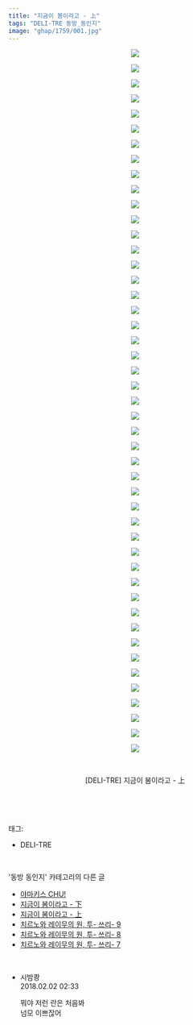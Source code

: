 ```yaml
---
title: "지금이 봄이라고 - 上"
tags: "DELI-TRE 동방_동인지"
image: "ghap/1759/001.jpg"
---
```

<div class="article">
<p style="text-align: center; clear: none; float: none;"><img src="{{ site.nasurl }}/ghap/1759/001.jpg"/></p>
<p style="text-align: center; clear: none; float: none;"><img src="{{ site.nasurl }}/ghap/1759/002.jpg"/></p>
<p style="text-align: center; clear: none; float: none;"><img src="{{ site.nasurl }}/ghap/1759/003.jpg"/></p>
<p style="text-align: center; clear: none; float: none;"><img src="{{ site.nasurl }}/ghap/1759/004.jpg"/></p>
<p style="text-align: center; clear: none; float: none;"><img src="{{ site.nasurl }}/ghap/1759/005.jpg"/></p>
<p style="text-align: center; clear: none; float: none;"><img src="{{ site.nasurl }}/ghap/1759/006.jpg"/></p>
<p style="text-align: center; clear: none; float: none;"><img src="{{ site.nasurl }}/ghap/1759/007.jpg"/></p>
<p style="text-align: center; clear: none; float: none;"><img src="{{ site.nasurl }}/ghap/1759/008.jpg"/></p>
<p style="text-align: center; clear: none; float: none;"><img src="{{ site.nasurl }}/ghap/1759/009.jpg"/></p>
<p style="text-align: center; clear: none; float: none;"><img src="{{ site.nasurl }}/ghap/1759/010.jpg"/></p>
<p style="text-align: center; clear: none; float: none;"><img src="{{ site.nasurl }}/ghap/1759/011.jpg"/></p>
<p style="text-align: center; clear: none; float: none;"><img src="{{ site.nasurl }}/ghap/1759/012.jpg"/></p>
<p style="text-align: center; clear: none; float: none;"><img src="{{ site.nasurl }}/ghap/1759/013.jpg"/></p>
<p style="text-align: center; clear: none; float: none;"><img src="{{ site.nasurl }}/ghap/1759/014.jpg"/></p>
<p style="text-align: center; clear: none; float: none;"><img src="{{ site.nasurl }}/ghap/1759/015.jpg"/></p>
<p style="text-align: center; clear: none; float: none;"><img src="{{ site.nasurl }}/ghap/1759/016.jpg"/></p>
<p style="text-align: center; clear: none; float: none;"><img src="{{ site.nasurl }}/ghap/1759/017.jpg"/></p>
<p style="text-align: center; clear: none; float: none;"><img src="{{ site.nasurl }}/ghap/1759/018.jpg"/></p>
<p style="text-align: center; clear: none; float: none;"><img src="{{ site.nasurl }}/ghap/1759/019.jpg"/></p>
<p style="text-align: center; clear: none; float: none;"><img src="{{ site.nasurl }}/ghap/1759/020.jpg"/></p>
<p style="text-align: center; clear: none; float: none;"><img src="{{ site.nasurl }}/ghap/1759/021.jpg"/></p>
<p style="text-align: center; clear: none; float: none;"><img src="{{ site.nasurl }}/ghap/1759/022.jpg"/></p>
<p style="text-align: center; clear: none; float: none;"><img src="{{ site.nasurl }}/ghap/1759/023.jpg"/></p>
<p style="text-align: center; clear: none; float: none;"><img src="{{ site.nasurl }}/ghap/1759/024.jpg"/></p>
<p style="text-align: center; clear: none; float: none;"><img src="{{ site.nasurl }}/ghap/1759/025.jpg"/></p>
<p style="text-align: center; clear: none; float: none;"><img src="{{ site.nasurl }}/ghap/1759/026.jpg"/></p>
<p style="text-align: center; clear: none; float: none;"><img src="{{ site.nasurl }}/ghap/1759/027.jpg"/></p>
<p style="text-align: center; clear: none; float: none;"><img src="{{ site.nasurl }}/ghap/1759/028.jpg"/></p>
<p style="text-align: center; clear: none; float: none;"><img src="{{ site.nasurl }}/ghap/1759/029.jpg"/></p>
<p style="text-align: center; clear: none; float: none;"><img src="{{ site.nasurl }}/ghap/1759/030.jpg"/></p>
<p style="text-align: center; clear: none; float: none;"><img src="{{ site.nasurl }}/ghap/1759/031.jpg"/></p>
<p style="text-align: center; clear: none; float: none;"><img src="{{ site.nasurl }}/ghap/1759/032.jpg"/></p>
<p style="text-align: center; clear: none; float: none;"><img src="{{ site.nasurl }}/ghap/1759/033.jpg"/></p>
<p style="text-align: center; clear: none; float: none;"><img src="{{ site.nasurl }}/ghap/1759/034.jpg"/></p>
<p style="text-align: center; clear: none; float: none;"><img src="{{ site.nasurl }}/ghap/1759/035.jpg"/></p>
<p style="text-align: center; clear: none; float: none;"><img src="{{ site.nasurl }}/ghap/1759/036.jpg"/></p>
<p style="text-align: center; clear: none; float: none;"><img src="{{ site.nasurl }}/ghap/1759/037.jpg"/></p>
<p style="text-align: center; clear: none; float: none;"><img src="{{ site.nasurl }}/ghap/1759/038.jpg"/></p>
<p style="text-align: center; clear: none; float: none;"><img src="{{ site.nasurl }}/ghap/1759/039.jpg"/></p>
<p style="text-align: center; clear: none; float: none;"><img src="{{ site.nasurl }}/ghap/1759/040.jpg"/></p>
<p style="text-align: center; clear: none; float: none;"><img src="{{ site.nasurl }}/ghap/1759/041.jpg"/></p>
<p style="text-align: center; clear: none; float: none;"><img src="{{ site.nasurl }}/ghap/1759/042.jpg"/></p>
<p style="text-align: center; clear: none; float: none;"><img src="{{ site.nasurl }}/ghap/1759/043.jpg"/></p>
<p style="text-align: center; clear: none; float: none;"><img src="{{ site.nasurl }}/ghap/1759/044.jpg"/></p>
<p style="text-align: center; clear: none; float: none;"><img src="{{ site.nasurl }}/ghap/1759/045.jpg"/></p>
<p style="text-align: center; clear: none; float: none;"><img src="{{ site.nasurl }}/ghap/1759/046.jpg"/></p>
<p style="text-align: center; clear: none; float: none;"><img src="{{ site.nasurl }}/ghap/1759/047.jpg"/></p>
<p style="text-align: center; clear: none; float: none;"><br/></p>
<p style="text-align: center; clear: none; float: none;">[DELI-TRE] 지금이 봄이라고 - 上</p>
<p><br/></p>
</div><br/>
<div class="tagTrail">
<p>태그: </p>
<ul>
<li>DELI-TRE</li>
</ul>
</div><br/>
<div class="another">
<p>'동방 동인지' 카테고리의 다른 글</p>
<ul>
<li><a href="/2016-08-22-ghap_1761">야마키스 CHU!</a></li>
<li><a href="/2016-08-22-ghap_1760">지금이 봄이라고 - 下</a></li>
<li><a href="/2016-08-22-ghap_1759">지금이 봄이라고 - 上</a></li>
<li><a href="/2016-08-21-ghap_1758">치르노와 레이무의 원, 투- 쓰리- 9</a></li>
<li><a href="/2016-08-21-ghap_1757">치르노와 레이무의 원, 투- 쓰리- 8</a></li>
<li><a href="/2016-08-21-ghap_1756">치르노와 레이무의 원, 투- 쓰리- 7</a></li>
</ul>
</div><br/>
<div class="cb_module cb_fluid">
<div class="cb_wrt cb_profile">
<div class="comment">
<ul>
<li class="cb_thumb_off" id="comment15189730">
<div class="cb_comment_area">
<div class="cb_info_area">
<div class="cb_section">
<span class="cb_nick_name">시밤쾅</span>
</div>
<div class="cb_section">
<span class="cb_date">2018.02.02 02:33 </span>
</div>
</div>
<div class="cb_dsc_comment">
<p class="cb_dsc">
											뭐야 저런 란은 처음봐<br/>
넘모 이쁘잖어
										</p>
</div>
</div></li>
</ul>
</div>
</div><!-- commentList close -->
</div><br/>
